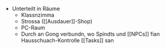 - Unterteilt in Räume
	- Klassnzimma
	- Strossa ([[Ausdauer]]-Shop)
	- PC-Raum
	- Durch an Gong verbundn, wo Spindts und [[NPCs]] fian Hausschuach-Kontrolle [[Tasks]] san